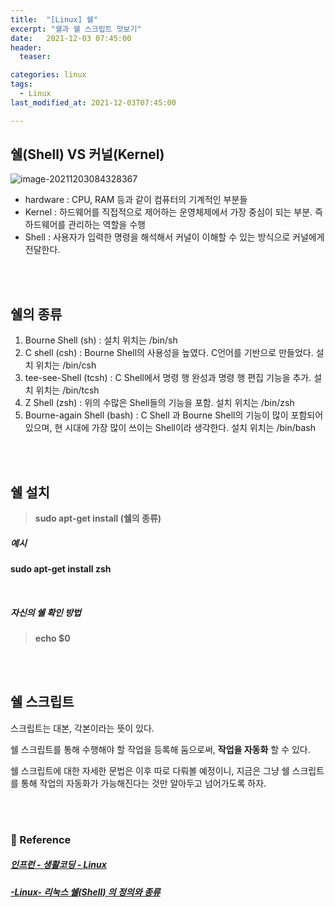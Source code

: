 ```yaml
---
title:  "[Linux] 쉘"
excerpt: "쉘과 쉘 스크립트 맛보기"
date:   2021-12-03 07:45:00 
header:
  teaser:

categories: linux
tags:
  - Linux
last_modified_at: 2021-12-03T07:45:00

---
```


## 쉘(Shell) VS 커널(Kernel)

![image-20211203084328367](https://raw.githubusercontent.com/ShinDongHun1/image_repo/main/img/image-20211203084328367.png)

- hardware : CPU, RAM 등과 같이 컴퓨터의 기계적인 부분들
- Kernel : 하드웨어를 직접적으로 제어하는 운영체제에서 가장 중심이 되는 부분. 즉 하드웨어를 관리하는 역할을 수행
- Shell : 사용자가 입력한 명령을 해석해서 커널이 이해할 수 있는 방식으로 커널에게 전달한다.

<br/>

<br/>

## 쉘의 종류

1. Bourne Shell (sh) : 설치 위치는 /bin/sh
2. C shell (csh) :  Bourne Shell의 사용성을 높였다. C언어를 기반으로 만들었다. 설치 위치는 /bin/csh
3. tee-see-Shell (tcsh) : C Shell에서 명령 행 완성과 명령 행 편집 기능을 추가. 설치 위치는 /bin/tcsh
4. Z Shell (zsh) : 위의 수많은 Shell들의 기능을 포함. 설치 위치는 /bin/zsh 
5. Bourne-again Shell (bash) : C Shell 과 Bourne Shell의 기능이 많이 포함되어 있으며, 현 시대에 가장 많이 쓰이는 Shell이라 생각한다. 설치 위치는 /bin/bash

<br/>

<br/>

## 쉘 설치

> **sudo apt-get install (쉘의 종류)**

##### 예시 

**sudo apt-get install zsh**

<br/>

##### 자신의 쉘 확인 방법

> **echo $0**

<br/>

<br/>

## 쉘 스크립트

스크립트는 대본, 각본이라는 뜻이 있다.

쉘 스크립트를 통해 수행해야 할 작업을 등록해 둠으로써, **작업을 자동화** 할 수 있다.

쉘 스크립트에 대한 자세한 문법은 이후 따로 다뤄볼 예정이니, 지금은 그냥 쉘 스크립트를 통해 작업의 자동화가 가능해진다는 것만 알아두고 넘어가도록 하자.

<br/>

<br/>

### 📔 Reference

##### [인프런 - 생활코딩 - Linux](https://www.inflearn.com/course/%EC%83%9D%ED%99%9C%EC%BD%94%EB%94%A9-%EB%A6%AC%EB%88%85%EC%8A%A4-%EA%B0%95%EC%A2%8C/dashboard)

##### [-Linux- 리눅스 쉘(Shell) 의 정의와 종류](https://tlfod-server-security.tistory.com/2)
